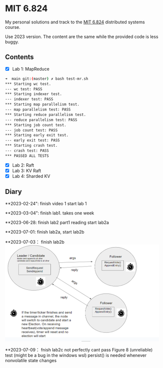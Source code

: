 # MIT 6.824

My personal solutions and track to the [MIT 6.824](https://pdos.csail.mit.edu/6.824/schedule.html) distributed systems course.

Use 2023 version. The content are the same while the provided code is less buggy.

## Contents

- [x] Lab 1: MapReduce

```bash
➜  main git:(master) ✗ bash test-mr.sh
*** Starting wc test.
--- wc test: PASS
*** Starting indexer test.
--- indexer test: PASS
*** Starting map parallelism test.
--- map parallelism test: PASS
*** Starting reduce parallelism test.
--- reduce parallelism test: PASS
*** Starting job count test.
--- job count test: PASS
*** Starting early exit test.
--- early exit test: PASS
*** Starting crash test.
--- crash test: PASS
*** PASSED ALL TESTS
```

- [x] Lab 2: Raft
- [x] Lab 3: KV Raft
- [x] Lab 4: Sharded KV

## Diary

**2023-02-24": 
    finish video 1
    start lab 1

**2023-03-04": 
    finish lab1.
    takes one week

**2023-06-28:
    finish lab2 part1 reading
    start lab2a

**2023-07-01:
    finish lab2a, start lab2b 

**2023-07-03：
    finish lab2b
    ![Vote Append without log restriction](image.png)

**2023-07-09：
    fnish lab2c not perfectly
    cant pass Figure 8 (unreliable) test (might be a bug in the windows wsl)
    persist() is needed whenever nonvolatile state changes